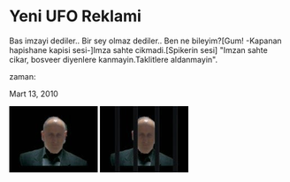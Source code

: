 # Yeni UFO Reklami
Bas imzayi dediler.. Bir sey olmaz dediler.. Ben ne bileyim?[Gum! -Kapanan hapishane kapisi sesi-]Imza sahte cikmadi.[Spikerin sesi] "Imzan sahte cikar, bosveer diyenlere kanmayin.Taklitlere aldanmayin".







zaman:

Mart 13, 2010










![](dursun-cicek-1.jpg)
![](dursun-cicek-2.jpg)
